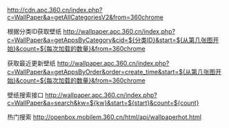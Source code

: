 http://cdn.apc.360.cn/index.php?c=WallPaper&a=getAllCategoriesV2&from=360chrome

根据分类ID获取壁纸
http://wallpaper.apc.360.cn/index.php?c=WallPaper&a=getAppsByCategory&cid=${分类ID}&start=${从第几张图开始}&count=${每次加载的数量}&from=360chrome

获取最近更新壁纸
http://wallpaper.apc.360.cn/index.php?c=WallPaper&a=getAppsByOrder&order=create_time&start=${从第几张图开始}&count=${每次加载的数量}&from=360chrome

壁纸搜索接口
http://wallpaper.apc.360.cn/index.php?c=WallPaper&a=search&kw=${kw}&start=${start}&count=${count}

热门搜索
http://openbox.mobilem.360.cn/html/api/wallpaperhot.html